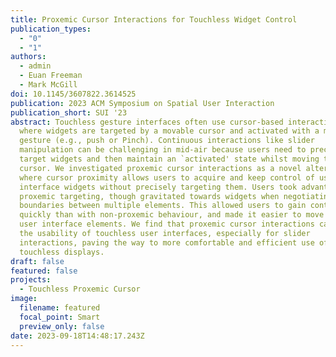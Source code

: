 ```yaml
---
title: Proxemic Cursor Interactions for Touchless Widget Control
publication_types:
  - "0"
  - "1"
authors:
  - admin
  - Euan Freeman
  - Mark McGill
doi: 10.1145/3607822.3614525
publication: 2023 ACM Symposium on Spatial User Interaction
publication_short: SUI '23
abstract: Touchless gesture interfaces often use cursor-based interactions,
  where widgets are targeted by a movable cursor and activated with a mid-air
  gesture (e.g., push or Pinch). Continuous interactions like slider
  manipulation can be challenging in mid-air because users need to precisely
  target widgets and then maintain an `activated' state whilst moving the
  cursor. We investigated proxemic cursor interactions as a novel alternative,
  where cursor proximity allows users to acquire and keep control of user
  interface widgets without precisely targeting them. Users took advantage of
  proxemic targeting, though gravitated towards widgets when negotiating the
  boundaries between multiple elements. This allowed users to gain control more
  quickly than with non-proxemic behaviour, and made it easier to move between
  user interface elements. We find that proxemic cursor interactions can improve
  the usability of touchless user interfaces, especially for slider
  interactions, paving the way to more comfortable and efficient use of
  touchless displays.
draft: false
featured: false
projects:
  - Touchless Proxemic Cursor
image:
  filename: featured
  focal_point: Smart
  preview_only: false
date: 2023-09-18T14:48:17.243Z
---
```

